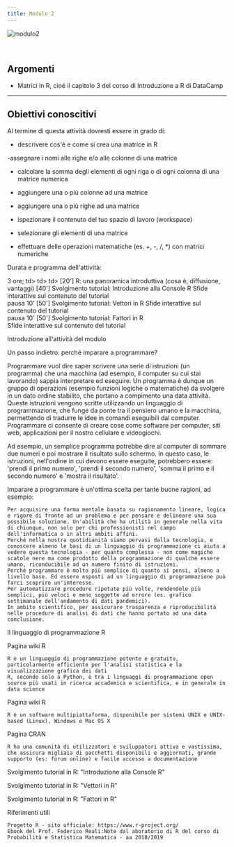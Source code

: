 ```yaml
---
title: Modulo 2
---
```


![modulo2](images/modulo2/modulo2.jpg)

<br>

## Argomenti

- Matrici in R, cioé il capitolo 3 del corso di Introduzione a R di DataCamp

<hr>

## Obiettivi conoscitivi

Al termine di questa attività dovresti essere in grado di:

- descrivere cos'è e come si crea una matrice in R

-assegnare i nomi alle righe e/o alle colonne di una matrice

- calcolare la somma degli elementi di ogni riga o di ogni colonna di una matrice numerica

- aggiungere una o più colonne ad una matrice

- aggiungere una o più righe ad una matrice

- ispezionare il contenuto del tuo spazio di lavoro (workspace)

- selezionare gli elementi di una matrice

- effettuare delle operazioni matematiche (es. +, -, /, \*) con matrici numeriche


Durata e programma dell'attività:

3 ore;
td> td> td>
[20'] 	R: una panoramica introduttiva (cosa è, diffusione, vantaggi)
[40'] 	Svolgimento tutorial: Introduzione alla Console R
	Sfide interattive sul contenuto del tutorial	
pausa 10'
[50'] 	Svolgimento tutorial: Vettori in R
	Sfide interattive sul contenuto del tutorial	
pausa 10'
[50'] 	Svolgimento tutorial: Fattori in R	
	Sfide interattive sul contenuto del tutorial	

Introduzione all'attività del modulo

Un passo indietro: perché imparare a programmare?

Programmare vuol dire saper scrivere una serie di istruzioni (un programma) che una macchina (ad esempio, il computer su cui stai lavorando) sappia interpretare ed eseguire. Un programma è dunque un gruppo di operazioni (esempio funzioni logiche o matematiche) da svolgere in un dato ordine stabilito, che portano a compimento una data attività. Queste istruzioni vengono scritte utilizzando un linguaggio di programmazione, che funge da ponte tra il pensiero umano e la macchina, permettendo di tradurre le idee in comandi eseguibili dal computer. Programmare ci consente di creare cose come software per computer, siti web, applicazioni per il nostro cellulare e videogiochi.

Ad esempio, un semplice programma potrebbe dire al computer di sommare due numeri e poi mostrare il risultato sullo schermo. In questo caso, le istruzioni, nell'ordine in cui devono essere eseguite, potrebbero essere: 'prendi il primo numero', 'prendi il secondo numero', 'somma il primo e il secondo numero' e 'mostra il risultato'.

Imparare a programmare è un'ottima scelta per tante buone ragioni, ad esempio:

    Per acquisire una forma mentale basata su ragionamento lineare, logica e rigore di fronte ad un problema e per pensare e delineare una sua possibile soluzione. Un'abilità che ha utilità in generale nella vita di chiunque, non solo per chi professionisti nel campo dell'informatica o in altri ambiti affini.
    Perché nella nostra quotidianità siamo pervasi dalla tecnologia, e conoscere almeno le basi di un linguaggio di programmazione ci aiuta a vedere questa tecnologia - per quanto complessa - non come magiche scatole nere ma come prodotto della programmazione di qualche essere umano, riconducibile ad un numero finito di istruzioni.
    Perché programmare è molto più semplice di quanto si pensi, almeno a livello base. Ed essere esposti ad un linguaggio di programmazione può farci scoprire un'interesse.
    Per automatizzare procedure ripetute più volte, rendendole più semplici, più veloci e meno soggette ad errore (es. grafico settimanale dell'andamento di dati pandemici).
    In ambito scientifico, per assicurare trasparenza e riproducibilità nelle procedure di analisi di dati che hanno portato ad una data conclusione.

Il linguaggio di programmazione R

Pagina wiki R

    R è un linguaggio di programmazione potente e gratuito, particolarmente efficiente per l'analisi statistica e la visualizzazione grafica dei dati
    R, secondo solo a Python, è tra i linguaggi di programmazione open source più usati in ricerca accademica e scientifica, e in generale in data science

Pagina wiki R

    R è un software multipiattaforma, disponibile per sistemi UNIX e UNIX-based (Linux), Windows e Mac OS X

Pagina CRAN

    R ha una comunità di utilizzatori e sviluppatori attiva e vastissima, che assicura migliaia di pacchetti disponibili e aggiornati, grande supporto (es: forum online) e facile accesso a documentazione

Svolgimento tutorial in R: "Introduzione alla Console R"

Svolgimento tutorial in R: "Vettori in R"

Svolgimento tutorial in R: "Fattori in R"

Riferimenti utili

    Progetto R - sito ufficiale: https://www.r-project.org/
    Ebook del Prof. Federico Reali:Note dal aboratorio di R del corso di Probabilità e Statistica Matematica - aa 2018/2019


